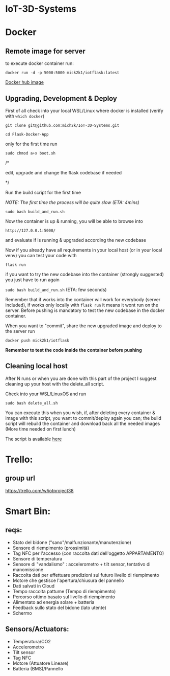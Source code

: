 # IoT-3D-Systems

# Docker

## Remote image for server

to execute docker container run:

` docker run -d -p 5000:5000 mick2k1/iotflask:latest `


[Docker hub image](https://hub.docker.com/repository/docker/mick2k1/iotflask)


## Upgrading, Development & Deploy

First of all check into your local WSL/Linux where docker is installed (verify with `which docker`)

`git clone git@github.com:mich2k/IoT-3D-Systems.git`

`cd Flask-Docker-App`

only for the first time run

`sudo chmod a+x boot.sh`



/*


  edit, upgrade and change the flask codebase if needed
  
  
*/


Run the build script for the first time


_NOTE: The first time the process will be quite slow (ETA: 4mins)_

`sudo bash build_and_run.sh`

Now the container is up & running, you will be able to browse into


`http://127.0.0.1:5000/`

and evaluate if is running & upgraded according the new codebase


Now if you already have all requirements in your local host (or in your local venv) you can test your code with

`flask run`

if you want to try the new codebase into the container (strongly suggested) you just have to run again

`sudo bash build_and_run.sh` (ETA: few seconds)

Remember that if works into the container will work for everybody (server included), if works only locally with `flask run` it means it wont run on the server. Before pushing is mandatory to test the new codebase in the docker container.

When you want to "commit", share the new upgraded image and deploy to the server run

`docker push mick2k1/iotflask`

**Remember to test the code inside the container before pushing**



## Cleaning local host

After N runs or when you are done with this part of the project I suggest cleaning up your host with the delete_all script.

Check into your WSL/LinuxOS and run

`sudo bash delete_all.sh`

You can execute this when you wish, if, after deleting every container & image with this script, you want to commit/deploy again you can; the build script will rebuild the container and download back all the needed images (More time needed on first lunch)


The script is available [here](https://github.com/mich2k/IoT-3D-Systems/blob/main/docker-scripts/delete_all.sh)

# Trello:

## group url

https://trello.com/w/iotproject38

# Smart Bin:
## reqs:
* Stato del bidone ("sano"/malfunzionante/manutenzione)
* Sensore di riempimento (prossimità)
* Tag NFC per l'accesso (con raccolta dati dell'oggetto APPARTAMENTO)
* Sensore di temperatura
* Sensore di "vandalismo" : accelerometro + tilt sensor, tentativo di manomissione
* Raccolta dati per effettuare predizioni sul futuro livello di riempimento
* Motore che gestisce l'apertura/chiusura del pannello
* Dati salvati in Cloud
* Tempo raccolta pattume (Tempo di riempimento)
* Percorso ottimo basato sul livello di riempimento
* Alimentato ad energia solare + batteria
* Feedback sullo stato del bidone (lato utente)
* Schermo

## Sensors/Actuators:
* Temperatura/CO2
* Accelerometro
* Tilt sensor
* Tag NFC
* Motore (Attuatore Lineare)
* Batteria (BMS)/Pannello
